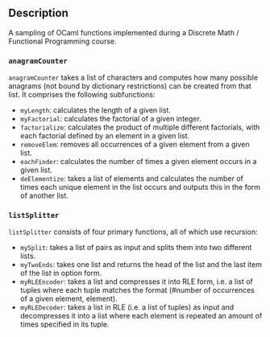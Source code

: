 ## Description

A sampling of OCaml functions implemented during a Discrete Math / Functional Programming course. 

### `anagramCounter`

`anagramCounter` takes a list of characters and computes how many possible anagrams (not bound by dictionary restrictions) can be created from that list. It comprises the following subfunctions: 

* `myLength`: calculates the length of a given list. 
* `myFactorial`: calculates the factorial of a given integer. 
* `factorialize`: calculates the product of multiple different factorials, with each factorial defined by an element in a given list.
* `removeElem`: removes all occurrences of a given element from a given list. 
* `eachFinder`: calculates the number of times a given element occurs in a given list.
* `deElementize`: takes a list of elements and calculates the number of times each unique element in the list occurs and outputs this in the form of another list.

### `listSplitter`

`listSplitter` consists of four primary functions, all of which use recursion: 

* `mySplit`: takes a list of pairs as input and splits them into two different lists. 
* `myTwoEnds`:  takes one list and returns the head of the list and the last item of the list in option form.
* `myRLEEncoder`: takes a list and compresses it into RLE form, i.e. a list of tuples where each tuple matches the format (#number of occurrences of a given element, element).
* `myRLEDecoder`: takes a list in RLE (i.e. a list of tuples) as input and decompresses it  into a list where each element is repeated an amount of times specified in its tuple. 


